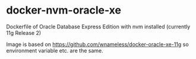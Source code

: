 # docker-nvm-oracle-xe
Dockerfile of Oracle Database Express Edition with nvm installed (currently 11g Release 2)

Image is based on https://github.com/wnameless/docker-oracle-xe-11g so environment variable etc. are the same.
